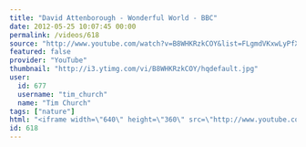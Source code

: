 ```yaml
---
title: "David Attenborough - Wonderful World - BBC"
date: 2012-05-25 10:07:45 00:00
permalink: /videos/618
source: "http://www.youtube.com/watch?v=B8WHKRzkCOY&list=FLgmdVKxwLyPfX5TiJizv82A&index=8&feature=plpp_video"
featured: false
provider: "YouTube"
thumbnail: "http://i3.ytimg.com/vi/B8WHKRzkCOY/hqdefault.jpg"
user:
  id: 677
  username: "tim_church"
  name: "Tim Church"
tags: ["nature"]
html: "<iframe width=\"640\" height=\"360\" src=\"http://www.youtube.com/embed/B8WHKRzkCOY?wmode=transparent&fs=1&feature=oembed\" frameborder=\"0\" allowfullscreen></iframe>"
id: 618
---
```


